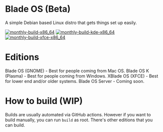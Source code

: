 # Blade OS (Beta)
A simple Debian based Linux distro that gets things set up easily.

[![monthly-build-x86_64](https://github.com/Blade-OS/os/actions/workflows/build_monthly.yml/badge.svg)](https://github.com/Blade-OS/os/actions/workflows/build_monthly.yml) [![monthly-build-kde-x86_64](https://github.com/Blade-OS/os/actions/workflows/build_k_monthly.yml/badge.svg)](https://github.com/Blade-OS/os/actions/workflows/build_k_monthly.yml) [![monthly-build-xfce-x86_64](https://github.com/Blade-OS/os/actions/workflows/build_x_monthly.yml/badge.svg)](https://github.com/Blade-OS/os/actions/workflows/build_x_monthly.yml)

# Editions
Blade OS (GNOME) - Best for people coming from Mac OS.
Blade OS K (Plasma) - Best for people coming from Windows.
XBlade OS (XFCE) - Best for lower end and/or older systems.
Blade OS Server - Coming soon.

# How to build (WIP)
Builds are usually automated via GitHub actions. However if you want to build manually, you can run ```build``` as root. There's other editions that you can build.
